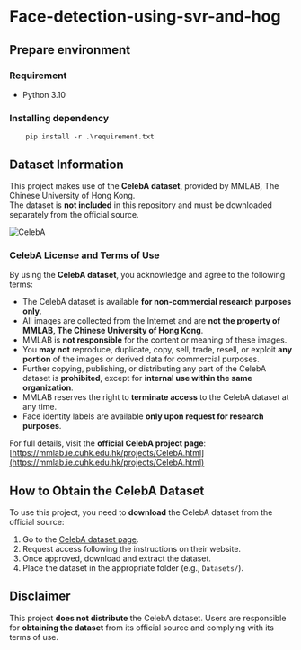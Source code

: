 # Face-detection-using-svr-and-hog

## Prepare environment
### Requirement
- Python 3.10
### Installing dependency

```shell
    pip install -r .\requirement.txt
```

## Dataset Information
This project makes use of the **CelebA dataset**, provided by MMLAB, The Chinese University of Hong Kong.  
The dataset is **not included** in this repository and must be downloaded separately from the official source.

![CelebA](Image/CelebA.png)

### **CelebA License and Terms of Use**
By using the **CelebA dataset**, you acknowledge and agree to the following terms:

- The CelebA dataset is available **for non-commercial research purposes only**.
- All images are collected from the Internet and are **not the property of MMLAB, The Chinese University of Hong Kong**.
- MMLAB is **not responsible** for the content or meaning of these images.
- You **may not** reproduce, duplicate, copy, sell, trade, resell, or exploit **any portion** of the images or derived data for commercial purposes.
- Further copying, publishing, or distributing any part of the CelebA dataset is **prohibited**, except for **internal use within the same organization**.
- MMLAB reserves the right to **terminate access** to the CelebA dataset at any time.
- Face identity labels are available **only upon request for research purposes**.

For full details, visit the **official CelebA project page**:  
[https://mmlab.ie.cuhk.edu.hk/projects/CelebA.html](https://mmlab.ie.cuhk.edu.hk/projects/CelebA.html)

## How to Obtain the CelebA Dataset
To use this project, you need to **download** the CelebA dataset from the official source:

1. Go to the [CelebA dataset page](https://mmlab.ie.cuhk.edu.hk/projects/CelebA.html).
2. Request access following the instructions on their website.
3. Once approved, download and extract the dataset.
4. Place the dataset in the appropriate folder (e.g., `Datasets/`).

## Disclaimer
This project **does not distribute** the CelebA dataset. Users are responsible for **obtaining the dataset** from its official source and complying with its terms of use.
